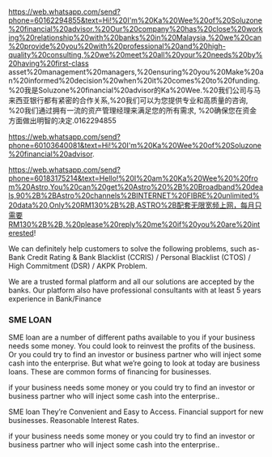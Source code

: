 https://web.whatsapp.com/send?phone=60162294855&text=Hi!%20I'm%20Ka%20Wee%20of%20Soluzone%20financial%20advisor.%20Our%20company%20has%20close%20working%20relationship%20with%20banks%20in%20Malaysia,%20we%20can%20provide%20you%20with%20professional%20and%20high-quality%20consulting,%20we%20meet%20all%20your%20needs%20by%20having%20first-class asset%20management%20managers,%20ensuring%20you%20Make%20an%20informed%20decision%20when%20it%20comes%20to%20funding.%20我是Soluzone%20financial%20advisor的Ka%20Wee.%20我们公司与马来西亚银行都有紧密的合作关系,%20我们可以为您提供专业和高质量的咨询, %20我们通过拥有一流的资产管理经理来满足您的所有需求, %20确保您在资金方面做出明智的决定.0162294855





https://web.whatsapp.com/send?phone=60103640081&text=Hi!%20I'm%20Ka%20Wee%20of%20Soluzone%20financial%20advisor.

https://web.whatsapp.com/send?phone=60183175214&text=Hello!%20I%20am%20Ka%20Wee%20%20from%20Astro,You%20can%20get%20Astro%20%2B%20Broadband%20deals,90%2B%2BAstro%20channels%2BINTERNET%20FIBRE%20unlimited%20data%20,Only%20RM130%2B%2B,ASTRO%2B配套无限宽频上网，每月只需要RM130%2B%2B,%20please%20reply%20me%20if%20you%20are%20interested!


We can definitely help customers to solve the following problems, such as-Bank Credit Rating & Bank Blacklist (CCRIS) / Personal Blacklist (CTOS) / High Commitment (DSR) / AKPK Problem.



We are a trusted formal platform and all our solutions are accepted by the banks.
Our platform also have  professional consultants with at least 5 years experience in Bank/Finance

### SME LOAN

SME loan are a number of different paths available to you if your business needs some money. You could look to reinvest the profits of the business. Or you could try to find an investor or business partner who will inject some cash into the enterprise. But what we’re going to look at today are business loans. These are common forms of financing for businesses.

if your business needs some money or you could try to find an investor or business partner who will inject some cash into the enterprise.. 

SME loan 
They’re Convenient and Easy to Access.
Financial support for new businesses.
Reasonable Interest Rates.

if your business needs some money or you could try to find an investor or business partner who will inject some cash into the enterprise.. 